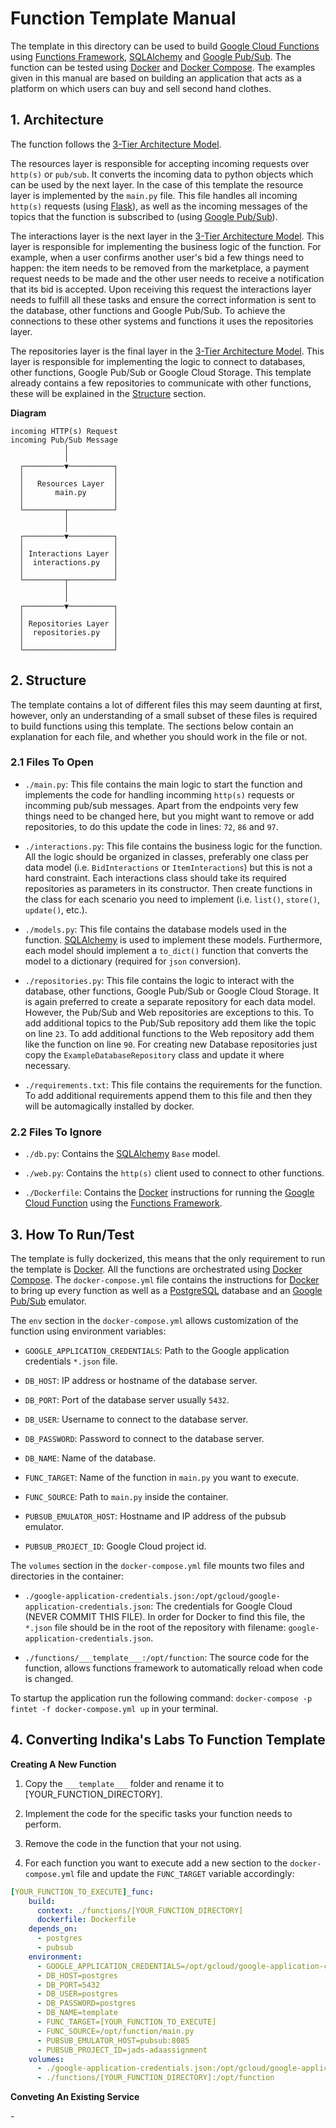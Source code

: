 # Function Template Manual

The template in this directory can be used to build [Google Cloud Functions](https://cloud.google.com/functions/docs) using [Functions Framework](https://cloud.google.com/functions/docs/functions-framework), [SQLAlchemy](https://www.sqlalchemy.org/) and [Google Pub/Sub](https://cloud.google.com/pubsub/docs/overview). The function can be tested using [Docker](https://docs.docker.com/) and [Docker Compose](https://docs.docker.com/compose/). The examples given in this manual are based on building an application that acts as a platform on which users can buy and sell second hand clothes.

## 1. Architecture

The function follows the [3-Tier Architecture Model](https://en.wikipedia.org/wiki/Multitier_architecture#Three-tier_architecture).

The resources layer is responsible for accepting incoming requests over `http(s)` or `pub/sub`. It converts the incoming data to python objects which can be used by the next layer. In the case of this template the resource layer is implemented by the `main.py` file. This file handles all incoming `http(s)` requests (using [Flask](https://flask.palletsprojects.com/en/2.1.x/)), as well as the incoming messages of the topics that the function is subscribed to (using [Google Pub/Sub](https://cloud.google.com/pubsub/docs/overview)).

The interactions layer is the next layer in the [3-Tier Architecture Model](https://en.wikipedia.org/wiki/Multitier_architecture#Three-tier_architecture). This layer is responsible for implementing the business logic of the function. For example, when a user confirms another user's bid a few things need to happen: the item needs to be removed from the marketplace, a payment request needs to be made and the other user needs to receive a notification that its bid is accepted. Upon receiving this request the interactions layer needs to fulfill all these tasks and ensure the correct information is sent to the database, other functions and Google Pub/Sub. To achieve the connections to these other systems and functions it uses the repositories layer.

The repositories layer is the final layer in the [3-Tier Architecture Model](https://en.wikipedia.org/wiki/Multitier_architecture#Three-tier_architecture). This layer is responsible for implementing the logic to connect to databases, other functions, Google Pub/Sub or Google Cloud Storage. This template already contains a few repositories to communicate with other functions, these will be explained in the [Structure](#2-structure) section.

**Diagram**

```
incoming HTTP(s) Request
incoming Pub/Sub Message
            │
            │
  ┌─────────▼──────────┐
  │                    │
  │   Resources Layer  │
  │       main.py      │
  │                    │
  └─────────┬──────────┘
            │
            │
  ┌─────────▼──────────┐
  │                    │
  │ Interactions Layer │
  │  interactions.py   │
  │                    │
  └─────────┬──────────┘
            │
            │
  ┌─────────▼──────────┐
  │                    │
  │ Repositories Layer │
  │  repositories.py   │
  │                    │
  └────────────────────┘
```

## 2. Structure

The template contains a lot of different files this may seem daunting at first, however, only an understanding of a small subset of these files is required to build functions using this template. The sections below contain an explanation for each file, and whether you should work in the file or not.

### 2.1 Files To Open

* `./main.py`: This file contains the main logic to start the function and implements the code for handling incomming `http(s)` requests or incomming pub/sub messages. Apart from the endpoints very few things need to be changed here, but you might want to remove or add repositories, to do this update the code in lines: `72`, `86` and `97`.

* `./interactions.py`: This file contains the business logic for the function. All the logic should be organized in classes, preferably one class per data model (i.e. `BidInteractions` or `ItemInteractions`) but this is not a hard constraint. Each interactions class should take its required repositories as parameters in its constructor. Then create functions in the class for each scenario you need to implement (i.e. `list()`, `store()`, `update()`, etc.).

* `./models.py`: This file contains the database models used in the function. [SQLAlchemy](https://www.sqlalchemy.org/) is used to implement these models. Furthermore, each model should implement a `to_dict()` function that converts the model to a dictionary (required for `json` conversion).

* `./repositories.py`: This file contains the logic to interact with the database, other functions, Google Pub/Sub or Google Cloud Storage. It is again preferred to create a separate repository for each data model. However, the Pub/Sub and Web repositories are exceptions to this. To add additional topics to the Pub/Sub repository add them like the topic on line `23`. To add additional functions to the Web repository add them like the function on line `90`. For creating new Database repositories just copy the `ExampleDatabaseRepository` class and update it where necessary.

* `./requirements.txt`: This file contains the requirements for the function. To add additional requirements append them to this file and then they will be automagically installed by docker.

### 2.2 Files To Ignore

* `./db.py`: Contains the [SQLAlchemy](https://www.sqlalchemy.org/) `Base` model.

* `./web.py`: Contains the `http(s)` client used to connect to other functions.

* `./Dockerfile`: Contains the [Docker](https://docs.docker.com/) instructions for running the [Google Cloud Function](https://cloud.google.com/functions/docs) using the [Functions Framework](https://cloud.google.com/functions/docs/functions-framework).

## 3. How To Run/Test

The template is fully dockerized, this means that the only requirement to run the template is [Docker](https://docs.docker.com/). All the functions are orchestrated using [Docker Compose](https://docs.docker.com/compose/). The `docker-compose.yml` file contains the instructions for [Docker](https://docs.docker.com/) to bring up every function as well as a [PostgreSQL](https://www.postgresql.org/) database and an [Google Pub/Sub](https://cloud.google.com/pubsub/docs/overview) emulator.

The `env` section in the `docker-compose.yml` allows customization of the function using environment variables:

* `GOOGLE_APPLICATION_CREDENTIALS`: Path to the Google application credentials `*.json` file.

* `DB_HOST`: IP address or hostname of the database server.

* `DB_PORT`: Port of the database server usually `5432`.

* `DB_USER`: Username to connect to the database server.

* `DB_PASSWORD`: Password to connect to the database server.

* `DB_NAME`: Name of the database.

* `FUNC_TARGET`: Name of the function in `main.py` you want to execute.

* `FUNC_SOURCE`: Path to `main.py` inside the container.

* `PUBSUB_EMULATOR_HOST`: Hostname and IP address of the pubsub emulator.

* `PUBSUB_PROJECT_ID`: Google Cloud project id.

The `volumes` section in the `docker-compose.yml` file mounts two files and directories in the container:

* `./google-application-credentials.json:/opt/gcloud/google-application-credentials.json`: The credentials for Google Cloud (NEVER COMMIT THIS FILE). In order for Docker to find this file, the `*.json` file should be in the root of the repository with filename: `google-application-credentials.json`.

* `./functions/___template___:/opt/function`: The source code for the function, allows functions framework to automatically reload when code is changed.

To startup the application run the following command: `docker-compose -p fintet -f docker-compose.yml up` in your terminal.

## 4. Converting Indika's Labs To Function Template

**Creating A New Function**

1. Copy the `___template___` folder and rename it to [YOUR_FUNCTION_DIRECTORY].

2. Implement the code for the specific tasks your function needs to perform.

3. Remove the code in the function that your not using.

4. For each function you want to execute add a new section to the `docker-compose.yml` file and update the `FUNC_TARGET` variable accordingly:

```yml
[YOUR_FUNCTION_TO_EXECUTE]_func:
    build:
      context: ./functions/[YOUR_FUNCTION_DIRECTORY]
      dockerfile: Dockerfile
    depends_on:
      - postgres
      - pubsub
    environment:
      - GOOGLE_APPLICATION_CREDENTIALS=/opt/gcloud/google-application-credentials.json
      - DB_HOST=postgres
      - DB_PORT=5432
      - DB_USER=postgres
      - DB_PASSWORD=postgres
      - DB_NAME=template
      - FUNC_TARGET=[YOUR_FUNCTION_TO_EXECUTE]
      - FUNC_SOURCE=/opt/function/main.py
      - PUBSUB_EMULATOR_HOST=pubsub:8085
      - PUBSUB_PROJECT_ID=jads-adaassignment
    volumes:
      - ./google-application-credentials.json:/opt/gcloud/google-application-credentials.json
      - ./functions/[YOUR_FUNCTION_DIRECTORY]:/opt/function
```

**Conveting An Existing Service**

\-

